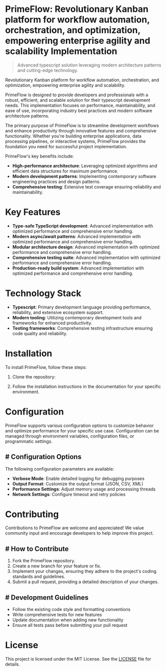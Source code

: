 <!-- fallback_PrimeFlow_20250727061344_19312 -->

# PrimeFlow: Revolutionary Kanban platform for workflow automation, orchestration, and optimization, empowering enterprise agility and scalability Implementation
> Advanced typescript solution leveraging modern architecture patterns and cutting-edge technology.

Revolutionary Kanban platform for workflow automation, orchestration, and optimization, empowering enterprise agility and scalability.

PrimeFlow is designed to provide developers and professionals with a robust, efficient, and scalable solution for their typescript development needs. This implementation focuses on performance, maintainability, and ease of use, incorporating industry best practices and modern software architecture patterns.

The primary purpose of PrimeFlow is to streamline development workflows and enhance productivity through innovative features and comprehensive functionality. Whether you're building enterprise applications, data processing pipelines, or interactive systems, PrimeFlow provides the foundation you need for successful project implementation.

PrimeFlow's key benefits include:

* **High-performance architecture**: Leveraging optimized algorithms and efficient data structures for maximum performance.
* **Modern development patterns**: Implementing contemporary software engineering practices and design patterns.
* **Comprehensive testing**: Extensive test coverage ensuring reliability and maintainability.

# Key Features

* **Type-safe TypeScript development**: Advanced implementation with optimized performance and comprehensive error handling.
* **Modern async/await patterns**: Advanced implementation with optimized performance and comprehensive error handling.
* **Modular architecture design**: Advanced implementation with optimized performance and comprehensive error handling.
* **Comprehensive testing suite**: Advanced implementation with optimized performance and comprehensive error handling.
* **Production-ready build system**: Advanced implementation with optimized performance and comprehensive error handling.

# Technology Stack

* **Typescript**: Primary development language providing performance, reliability, and extensive ecosystem support.
* **Modern tooling**: Utilizing contemporary development tools and frameworks for enhanced productivity.
* **Testing frameworks**: Comprehensive testing infrastructure ensuring code quality and reliability.

# Installation

To install PrimeFlow, follow these steps:

1. Clone the repository:


2. Follow the installation instructions in the documentation for your specific environment.

# Configuration

PrimeFlow supports various configuration options to customize behavior and optimize performance for your specific use case. Configuration can be managed through environment variables, configuration files, or programmatic settings.

## # Configuration Options

The following configuration parameters are available:

* **Verbose Mode**: Enable detailed logging for debugging purposes
* **Output Format**: Customize the output format (JSON, CSV, XML)
* **Performance Settings**: Adjust memory usage and processing threads
* **Network Settings**: Configure timeout and retry policies

# Contributing

Contributions to PrimeFlow are welcome and appreciated! We value community input and encourage developers to help improve this project.

## # How to Contribute

1. Fork the PrimeFlow repository.
2. Create a new branch for your feature or fix.
3. Implement your changes, ensuring they adhere to the project's coding standards and guidelines.
4. Submit a pull request, providing a detailed description of your changes.

## # Development Guidelines

* Follow the existing code style and formatting conventions
* Write comprehensive tests for new features
* Update documentation when adding new functionality
* Ensure all tests pass before submitting your pull request

# License

This project is licensed under the MIT License. See the [LICENSE](https://github.com/marcmotta/PrimeFlow/blob/main/LICENSE) file for details.
